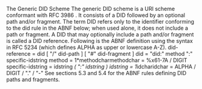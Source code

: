 The Generic DID Scheme The generic DID scheme is a URI scheme conformant with
RFC 3986 . It consists of a DID followed by an optional path and/or fragment.
The term DID refers only to the identifier conforming to the did rule in the
ABNF below; when used alone, it does not include a path or fragment. A DID
that may optionally include a path and/or fragment is called a DID reference.
Following is the ABNF definition using the syntax in RFC 5234 (which defines
ALPHA as upper or lowercase A-Z). did-reference = did [ "/" did-path ] [ "#"
did-fragment ] did = "did:" method ":" specific-idstring method =
1*methodcharmethodchar = %x61-7A / DIGIT specific-idstring = idstring *( ":"
idstring ) idstring = 1*idcharidchar = ALPHA / DIGIT / "." / "-" See sections
5.3 and 5.4 for the ABNF rules defining DID paths and fragments.


